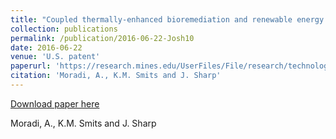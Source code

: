 ```yaml
---
title: "Coupled thermally-enhanced bioremediation and renewable energy storage system and method"
collection: publications
permalink: /publication/2016-06-22-Josh10
date: 2016-06-22
venue: 'U.S. patent'
paperurl: 'https://research.mines.edu/UserFiles/File/research/technologyTransfer/misc/16027_NewExecutive%20Summary.pdf'
citation: 'Moradi, A., K.M. Smits and J. Sharp'
---
```


<a href='https://research.mines.edu/UserFiles/File/research/technologyTransfer/misc/16027_NewExecutive%20Summary.pdf'>Download paper here</a>

 Moradi, A., K.M. Smits and J. Sharp
